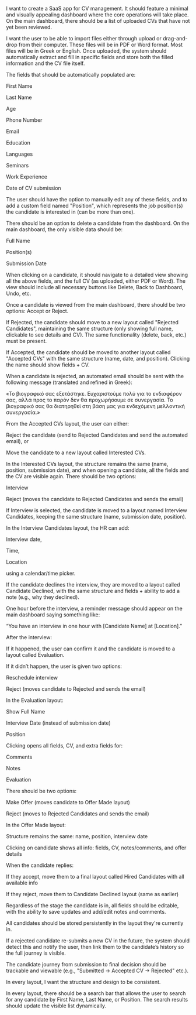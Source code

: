 I want to create a SaaS app for CV management. It should feature a minimal and visually appealing dashboard where the core operations will take place. On the main dashboard, there should be a list of uploaded CVs that have not yet been reviewed.

I want the user to be able to import files either through upload or drag-and-drop from their computer. These files will be in PDF or Word format. Most files will be in Greek or English. Once uploaded, the system should automatically extract and fill in specific fields and store both the filled information and the CV file itself.

The fields that should be automatically populated are:

First Name

Last Name

Age

Phone Number

Email

Education

Languages

Seminars

Work Experience

Date of CV submission

The user should have the option to manually edit any of these fields, and to add a custom field named "Position", which represents the job position(s) the candidate is interested in (can be more than one).

There should be an option to delete a candidate from the dashboard. On the main dashboard, the only visible data should be:

Full Name

Position(s)

Submission Date

When clicking on a candidate, it should navigate to a detailed view showing all the above fields, and the full CV (as uploaded, either PDF or Word). The view should include all necessary buttons like Delete, Back to Dashboard, Undo, etc.

Once a candidate is viewed from the main dashboard, there should be two options: Accept or Reject.

If Rejected, the candidate should move to a new layout called "Rejected Candidates", maintaining the same structure (only showing full name, clickable to see details and CV). The same functionality (delete, back, etc.) must be present.

If Accepted, the candidate should be moved to another layout called "Accepted CVs" with the same structure (name, date, and position). Clicking the name should show fields + CV.

When a candidate is rejected, an automated email should be sent with the following message (translated and refined in Greek):

«Το βιογραφικό σας εξετάστηκε. Ευχαριστούμε πολύ για το ενδιαφέρον σας, αλλά προς το παρόν δεν θα προχωρήσουμε σε συνεργασία. Το βιογραφικό σας θα διατηρηθεί στη βάση μας για ενδεχόμενη μελλοντική συνεργασία.»

From the Accepted CVs layout, the user can either:

Reject the candidate (send to Rejected Candidates and send the automated email), or

Move the candidate to a new layout called Interested CVs.

In the Interested CVs layout, the structure remains the same (name, position, submission date), and when opening a candidate, all the fields and the CV are visible again. There should be two options:

Interview

Reject (moves the candidate to Rejected Candidates and sends the email)

If Interview is selected, the candidate is moved to a layout named Interview Candidates, keeping the same structure (name, submission date, position).

In the Interview Candidates layout, the HR can add:

Interview date,

Time,

Location

using a calendar/time picker.

If the candidate declines the interview, they are moved to a layout called Candidate Declined, with the same structure and fields + ability to add a note (e.g., why they declined).

One hour before the interview, a reminder message should appear on the main dashboard saying something like:

“You have an interview in one hour with [Candidate Name] at [Location].”

After the interview:

If it happened, the user can confirm it and the candidate is moved to a layout called Evaluation.

If it didn’t happen, the user is given two options:

Reschedule interview

Reject (moves candidate to Rejected and sends the email)

In the Evaluation layout:

Show Full Name

Interview Date (instead of submission date)

Position

Clicking opens all fields, CV, and extra fields for:

Comments

Notes

Evaluation

There should be two options:

Make Offer (moves candidate to Offer Made layout)

Reject (moves to Rejected Candidates and sends the email)

In the Offer Made layout:

Structure remains the same: name, position, interview date

Clicking on candidate shows all info: fields, CV, notes/comments, and offer details

When the candidate replies:

If they accept, move them to a final layout called Hired Candidates with all available info

If they reject, move them to Candidate Declined layout (same as earlier)

Regardless of the stage the candidate is in, all fields should be editable, with the ability to save updates and add/edit notes and comments.

All candidates should be stored persistently in the layout they're currently in.

If a rejected candidate re-submits a new CV in the future, the system should detect this and notify the user, then link them to the candidate’s history so the full journey is visible.

The candidate journey from submission to final decision should be trackable and viewable (e.g., "Submitted → Accepted CV → Rejected" etc.).

In every layout, I want the structure and design to be consistent.

In every layout, there should be a search bar that allows the user to search for any candidate by First Name, Last Name, or Position. The search results should update the visible list dynamically.
